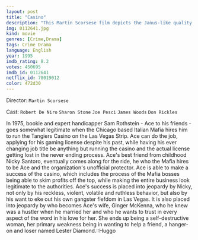 ```yaml
---
layout: post
title: "Casino"
description: "This Martin Scorsese film depicts the Janus-like quality of Las Vegas--it has a glittering, glamorous face, as well as a brutal, cruel one. Ace Rothstein and Nicky Santoro, mobsters who move to Las Vegas to make their mark, live and work in this paradoxical world. Seen through their eyes, each as a foil to the other, the details of mob involvement in the casinos of the 1970's and '80's are revealed. Ace is the smooth operator of the Tangiers casino, while Nicky is his boyhood friend and tough strongman, robbing and shaking down.."
img: 0112641.jpg
kind: movie
genres: [Crime,Drama]
tags: Crime Drama 
language: English
year: 1995
imdb_rating: 8.2
votes: 450695
imdb_id: 0112641
netflix_id: 70019012
color: 472d30
---
```

Director: `Martin Scorsese`  

Cast: `Robert De Niro` `Sharon Stone` `Joe Pesci` `James Woods` `Don Rickles` 

In 1975, bookie and expert handicapper Sam Rothstein - Ace to his friends - goes somewhat legitimate when the Chicago based Italian Mafia hires him to run the Tangiers Casino on the Las Vegas Strip. Ace can do the job, applying for his gaming license despite his past, while having his ever changing job title be anything but running the casino and the actual license getting lost in the never ending process. Ace's best friend from childhood Nicky Santoro, eventually comes along for the ride, he who the Mafia hires to be Ace and the organization's unofficial protector. Ace is able to make a success of the casino, which includes the process of the Mafia bosses being able to skim profits off the top, while making the entire business look legitimate to the authorities. Ace's success is placed into jeopardy by Nicky, not only by his reckless, violent, volatile and ruthless behavior, but also by his want to eke out his own gangster fiefdom in Las Vegas. It is also placed into jeopardy by who becomes Ace's wife, Ginger McKenna, who he knew was a hustler when he married her and who he wants to trust in every aspect of the word in his love for her. She ends up being a self-destructive woman, her primary weakness being in wanting to help a friend, a hanger-on and loser named Lester Diamond.::Huggo